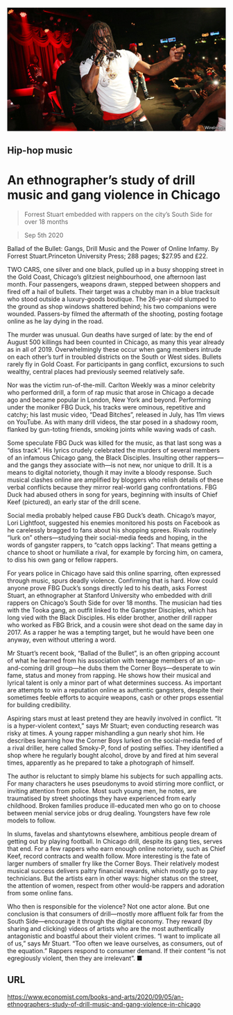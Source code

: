 ![](./images/20200905_BKP012_0.jpg)

## Hip-hop music

# An ethnographer’s study of drill music and gang violence in Chicago

> Forrest Stuart embedded with rappers on the city’s South Side for over 18 months

> Sep 5th 2020

Ballad of the Bullet: Gangs, Drill Music and the Power of Online Infamy. By Forrest Stuart.Princeton University Press; 288 pages; $27.95 and £22.

TWO CARS, one silver and one black, pulled up in a busy shopping street in the Gold Coast, Chicago’s glitziest neighbourhood, one afternoon last month. Four passengers, weapons drawn, stepped between shoppers and fired off a hail of bullets. Their target was a chubby man in a blue tracksuit who stood outside a luxury-goods boutique. The 26-year-old slumped to the ground as shop windows shattered behind; his two companions were wounded. Passers-by filmed the aftermath of the shooting, posting footage online as he lay dying in the road.

The murder was unusual. Gun deaths have surged of late: by the end of August 500 killings had been counted in Chicago, as many this year already as in all of 2019. Overwhelmingly these occur when gang members intrude on each other’s turf in troubled districts on the South or West sides. Bullets rarely fly in Gold Coast. For participants in gang conflict, excursions to such wealthy, central places had previously seemed relatively safe.

Nor was the victim run-of-the-mill. Carlton Weekly was a minor celebrity who performed drill, a form of rap music that arose in Chicago a decade ago and became popular in London, New York and beyond. Performing under the moniker FBG Duck, his tracks were ominous, repetitive and catchy; his last music video, “Dead Bitches”, released in July, has 11m views on YouTube. As with many drill videos, the star posed in a shadowy room, flanked by gun-toting friends, smoking joints while waving wads of cash.

Some speculate FBG Duck was killed for the music, as that last song was a “diss track”. His lyrics crudely celebrated the murders of several members of an infamous Chicago gang, the Black Disciples. Insulting other rappers—and the gangs they associate with—is not new, nor unique to drill. It is a means to digital notoriety, though it may invite a bloody response. Such musical clashes online are amplified by bloggers who relish details of these verbal conflicts because they mirror real-world gang confrontations. FBG Duck had abused others in song for years, beginning with insults of Chief Keef (pictured), an early star of the drill scene.

Social media probably helped cause FBG Duck’s death. Chicago’s mayor, Lori Lightfoot, suggested his enemies monitored his posts on Facebook as he carelessly bragged to fans about his shopping sprees. Rivals routinely “lurk on” others—studying their social-media feeds and hoping, in the words of gangster rappers, to “catch opps lacking”. That means getting a chance to shoot or humiliate a rival, for example by forcing him, on camera, to diss his own gang or fellow rappers.

For years police in Chicago have said this online sparring, often expressed through music, spurs deadly violence. Confirming that is hard. How could anyone prove FBG Duck’s songs directly led to his death, asks Forrest Stuart, an ethnographer at Stanford University who embedded with drill rappers on Chicago’s South Side for over 18 months. The musician had ties with the Tooka gang, an outfit linked to the Gangster Disciples, which has long vied with the Black Disciples. His elder brother, another drill rapper who worked as FBG Brick, and a cousin were shot dead on the same day in 2017. As a rapper he was a tempting target, but he would have been one anyway, even without uttering a word.

Mr Stuart’s recent book, “Ballad of the Bullet”, is an often gripping account of what he learned from his association with teenage members of an up-and-coming drill group—he dubs them the Corner Boys—desperate to win fame, status and money from rapping. He shows how their musical and lyrical talent is only a minor part of what determines success. As important are attempts to win a reputation online as authentic gangsters, despite their sometimes feeble efforts to acquire weapons, cash or other props essential for building credibility.

Aspiring stars must at least pretend they are heavily involved in conflict. “It is a hyper-violent context,” says Mr Stuart; even conducting research was risky at times. A young rapper mishandling a gun nearly shot him. He describes learning how the Corner Boys lurked on the social-media feed of a rival driller, here called Smoky-P, fond of posting selfies. They identified a shop where he regularly bought alcohol, drove by and fired at him several times, apparently as he prepared to take a photograph of himself.

The author is reluctant to simply blame his subjects for such appalling acts. For many characters he uses pseudonyms to avoid stirring more conflict, or inviting attention from police. Most such young men, he notes, are traumatised by street shootings they have experienced from early childhood. Broken families produce ill-educated men who go on to choose between menial service jobs or drug dealing. Youngsters have few role models to follow.

In slums, favelas and shantytowns elsewhere, ambitious people dream of getting out by playing football. In Chicago drill, despite its gang ties, serves that end. For a few rappers who earn enough online notoriety, such as Chief Keef, record contracts and wealth follow. More interesting is the fate of larger numbers of smaller fry like the Corner Boys. Their relatively modest musical success delivers paltry financial rewards, which mostly go to pay technicians. But the artists earn in other ways: higher status on the street, the attention of women, respect from other would-be rappers and adoration from some online fans.

Who then is responsible for the violence? Not one actor alone. But one conclusion is that consumers of drill—mostly more affluent folk far from the South Side—encourage it through the digital economy. They reward (by sharing and clicking) videos of artists who are the most authentically antagonistic and boastful about their violent crimes. “I want to implicate all of us,” says Mr Stuart. “Too often we leave ourselves, as consumers, out of the equation.” Rappers respond to consumer demand. If their content “is not egregiously violent, then they are irrelevant”. ■

## URL

https://www.economist.com/books-and-arts/2020/09/05/an-ethnographers-study-of-drill-music-and-gang-violence-in-chicago
